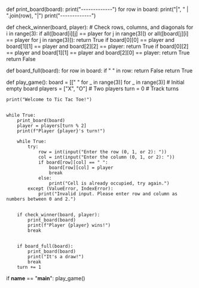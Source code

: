 
def print_board(board):
    print("-------------")
    for row in board:
        print("|", " | ".join(row), "|")
    print("-------------")

def check_winner(board, player):
    # Check rows, columns, and diagonals
    for i in range(3):
        if all([board[i][j] == player for j in range(3)]) or all([board[j][i] == player for j in range(3)]):
            return True
    if board[0][0] == player and board[1][1] == player and board[2][2] == player:
        return True
    if board[0][2] == player and board[1][1] == player and board[2][0] == player:
        return True
    return False

def board_full(board):
    for row in board:
        if " " in row:
            return False
    return True

def play_game():
    board = [[" " for _ in range(3)] for _ in range(3)]  # Initial empty board
    players = ["X", "O"]  # Two players
    turn = 0  # Track turns
    
    print("Welcome to Tic Tac Toe!")
    
  
    while True:
        print_board(board)
        player = players[turn % 2]
        print(f"Player {player}'s turn!")
      
        while True:
            try:
                row = int(input("Enter the row (0, 1, or 2): "))
                col = int(input("Enter the column (0, 1, or 2): "))
                if board[row][col] == " ":
                    board[row][col] = player
                    break
                else:
                    print("Cell is already occupied, try again.")
            except (ValueError, IndexError):
                print("Invalid input. Please enter row and column as numbers between 0 and 2.")
        
       
        if check_winner(board, player):
            print_board(board)
            print(f"Player {player} wins!")
            break
        
     
        if board_full(board):
            print_board(board)
            print("It's a draw!")
            break
        turn += 1
if __name__ == "__main__":
    play_game()


